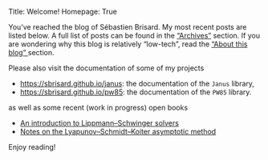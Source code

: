 Title: Welcome!
Homepage: True

You’ve reached the blog of Sébastien Brisard. My most recent posts are listed
below. A full list of posts can be found in the [“Archives”](archives.html)
section. If you are wondering why this blog is relatively “low-tech”, read the
[“About this blog” ]({filename}/pages/about.md) section.

Please also visit the documentation of some of my projects

- <https://sbrisard.github.io/janus>: the documentation of the `Janus` library,
- <https://sbrisard.github.io/pw85>: the documentation of the `PW85` library.

as well as some recent (work in progress) open books

- [An introduction to Lippmann–Schwinger solvers](https://github.com/sbrisard/LS-intro)
- [Notes on the Lyapunov–Schmidt–Koiter asymptotic method](https://sbrisard.github.io/LSK)

Enjoy reading!
